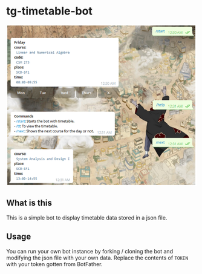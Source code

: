 # tg-timetable-bot
![screenshot](./images/tg-timetable-bot.png)
## What is this
This is a simple bot to display timetable data stored in a json file.

## Usage
You can run your own bot instance by forking / cloning the bot and modifying the json file with your own data.
Replace the contents of `TOKEN` with your token gotten from BotFather.
